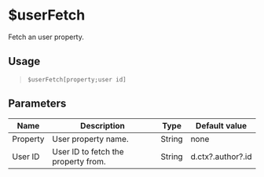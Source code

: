 # $userFetch
Fetch an user property.
## Usage
> `$userFetch[property;user id]`
## Parameters
|   Name   |             Description             |  Type  |   Default value   |
|----------|-------------------------------------|--------|-------------------|
| Property | User property name.                 | String | none              |
| User ID  | User ID to fetch the property from. | String | d.ctx?.author?.id |
